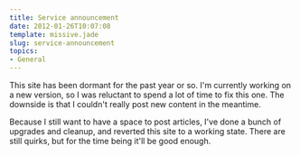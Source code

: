 ```yaml
---
title: Service announcement
date: 2012-01-26T10:07:08
template: missive.jade
slug: service-announcement
topics:
- General
---
```


This site has been dormant for the past year or so. I'm currently working on a new version, so I was reluctant to spend a lot of time to fix this one. The downside is that I couldn't really post new content in the meantime.

Because I still want to have a space to post articles, I've done a bunch of upgrades and cleanup, and reverted this site to a working state. There are still quirks, but for the time being it'll be good enough.

